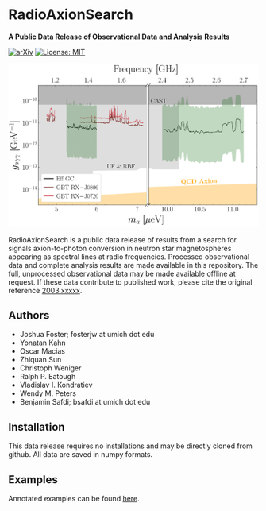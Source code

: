 # RadioAxionSearch

**A Public Data Release of Observational Data and Analysis Results**

[![arXiv](https://img.shields.io/badge/arXiv-2003.xxxxx%20-green.svg)](https://arxiv.org/abs/2003.xxxxx)
[![License: MIT](https://img.shields.io/badge/License-MIT-yellow.svg)](https://opensource.org/licenses/MIT)

![Sensitivity](https://github.com/joshwfoster/RadioAxionSearch/blob/master/examples/Axion_Constraints.png "Fiducial Axion Constraints")

RadioAxionSearch is a public data release of results from a  search for signals axion-to-photon conversion in neutron star magnetospheres appearing as spectral lines at radio frequencies. Processed observational data and complete analysis results are made available in this repository. The full, unprocessed observational data may be made available offline at request. If these data contribute to published work, please cite the original reference [2003.xxxxx](https://arxiv.org/abs/2003.xxxxx). 

## Authors

- Joshua Foster; fosterjw at umich dot edu
- Yonatan Kahn
- Oscar Macias
- Zhiquan Sun
- Christoph Weniger
- Ralph P. Eatough
- Vladislav I. Kondratiev
- Wendy M. Peters
- Benjamin Safdi; bsafdi at umich dot edu

## Installation

This data release requires no installations and may be directly cloned from github.  All data are saved in numpy formats.

## Examples

Annotated examples can be found [here](https://github.com/joshwfoster/RadioAxionSearch).
